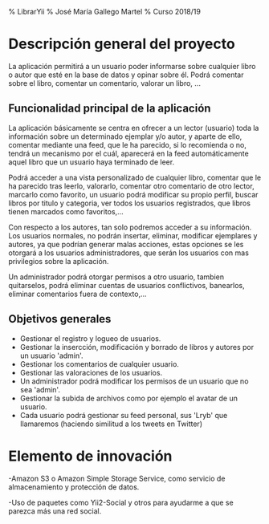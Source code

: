 % LibrarYii
% José María Gallego Martel
% Curso 2018/19

# Descripción general del proyecto

La aplicación permitirá a un usuario poder informarse sobre cualquier libro o autor que esté en la base de datos y opinar sobre él. Podrá comentar sobre el libro, comentar un comentario, valorar un libro, ...

## Funcionalidad principal de la aplicación

La aplicación básicamente se centra en ofrecer a un lector (usuario) toda la información sobre un determinado ejemplar y/o autor, y aparte de ello, comentar mediante una feed, que le ha parecido, si lo recomienda o no, tendrá un mecanismo por el cuál, aparecerá en la feed automáticamente aquel libro que un usuario haya terminado de leer.

Podrá acceder a una vista personalizado de cualquier libro, comentar que le ha parecido tras leerlo, valorarlo, comentar otro comentario de otro lector, marcarlo como favorito, un usuario podrá modificar su propio perfil, buscar libros por titulo y categoria, ver todos los usuarios registrados, que libros tienen marcados como favoritos,...

Con respecto a los autores, tan solo podremos acceder a su información. Los usuarios normales, no podrán insertar, eliminar, modificar ejemplares y autores, ya que podrían generar malas acciones, estas opciones se les otorgará a los usuarios administradores, que serán los usuarios con mas privilegios sobre la aplicación.

Un administrador podrá otorgar permisos a otro usuario, tambien quitarselos, podrá eliminar cuentas de usuarios conflictivos, banearlos, eliminar comentarios fuera de contexto,...

## Objetivos generales

* Gestionar el registro y logueo de usuarios.
* Gestionar la insercción, modificación y borrado de libros y autores por un usuario 'admin'.
* Gestionar los comentarios de cualquier usuario.
* Gestionar las valoraciones de los usuarios.
* Un administrador podrá modificar los permisos de un usuario que no sea 'admin'.
* Gestionar la subida de archivos como por ejemplo el avatar de un usuario.
* Cada usuario podrá gestionar su feed personal, sus 'Lryb' que llamaremos (haciendo similitud a los tweets en Twitter)

# Elemento de innovación

-Amazon S3 o Amazon Simple Storage Service, como servicio de almacenamiento y protección de datos.

-Uso de paquetes como Yii2-Social y otros para ayudarme a que se parezca más una red social.
